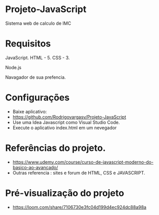 # Projeto-JavaScript
Sistema web de calculo de IMC

# Requisitos
JavaScript.
HTML - 5.
CSS - 3.

Node.js

Navagador de sua prefencia.


# Configurações
* Baixe aplicativo:
* https://github.com/Rodrigovargasv/Projeto-JavaScript
* Use uma Idea Javascript como Visual Studio Code.
* Execute o aplicativo index.html em um nevegador

# Referências do projeto.
- https://www.udemy.com/course/curso-de-javascript-moderno-do-basico-ao-avancado/
- Outras referencia : sites e forum de HTML, CSS e JAVASCRIPT.

# Pré-visualização do projeto
* https://loom.com/share/7106730e3fc04d199d4ec924dc88a98a
